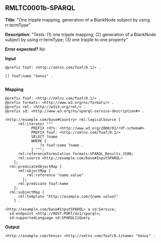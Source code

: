 ## RMLTC0001b-SPARQL

**Title**: "One tripple mapping, generation of a BlankNode subject by using rr:termType"

**Description**: "Tests: (1) one tripple mapping; (2) generation of a BlankNode subject by using rr:termType; (3) one tripple to one property"

**Error expected?** No

**Input**
```
@prefix foaf: <http://xmlns.com/foaf/0.1/> .

[] foaf:name "Venus" .


```

**Mapping**
```
@prefix foaf: <http://xmlns.com/foaf/0.1/> .
@prefix formats: <http://www.w3.org/ns/formats/> .
@prefix rml: <http://w3id.org/rml/> .
@prefix sd: <http://www.w3.org/ns/sparql-service-description#> .

<http://example.com/base#Country> rml:logicalSource [
      rml:iterator """
            PREFIX rdfs: <http://www.w3.org/2000/01/rdf-schema#>
            PREFIX foaf: <http://xmlns.com/foaf/0.1/>
            SELECT ?name
            WHERE {
                ?x foaf:name ?name .
            } """;
      rml:referenceFormulation formats:SPARQL_Results_JSON;
      rml:source <http://example.com/base#InputSPARQL>
    ];
  rml:predicateObjectMap [
      rml:objectMap [
          rml:reference "name.value"
        ];
      rml:predicate foaf:name
    ];
  rml:subjectMap [
      rml:template "http://example.com/{name.value}"
    ] .

<http://example.com/base#InputSPARQL> a sd:Service;
  sd:endpoint <http://HOST:PORT/ds1/sparql>;
  sd:supportedLanguage sd:SPARQL11Query .

```

**Output**
```
<http://example.com/Venus> <http://xmlns.com/foaf/0.1/name> "Venus" .

```

